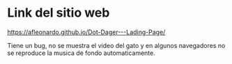 # Link del sitio web
https://afleonardo.github.io/Dot-Dager---Lading-Page/

Tiene un bug, no se muestra el video del gato y en algunos navegadores no se reproduce la musica de fondo automaticamente.
